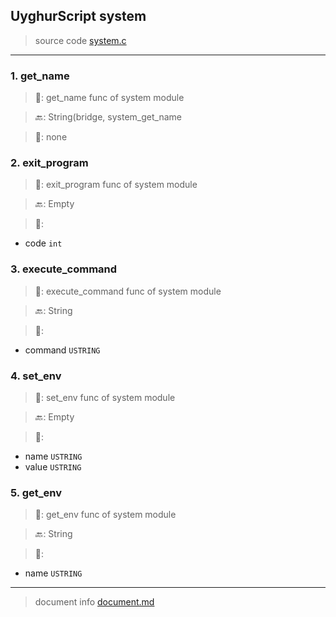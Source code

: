 
## UyghurScript system

> source code [system.c](../../uyghur/internals/system.c)
---

### 1. get_name

> 📝:  get_name func of system module

> 🔙: String(bridge, system_get_name

> 🛒:  none


### 2. exit_program

> 📝:  exit_program func of system module

> 🔙: Empty

> 🛒: 
* code  `int`


### 3. execute_command

> 📝:  execute_command func of system module

> 🔙: String

> 🛒: 
* command  `USTRING`


### 4. set_env

> 📝:  set_env func of system module

> 🔙: Empty

> 🛒: 
* name  `USTRING`
* value  `USTRING`


### 5. get_env

> 📝:  get_env func of system module

> 🔙: String

> 🛒: 
* name  `USTRING`


---
> document info [document.md](../README.md)
